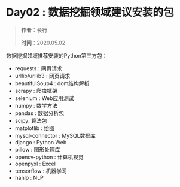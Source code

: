 # Day02 : 数据挖掘领域建议安装的包
> **作者**：长行
>
> **时间**：2020.05.02

数据挖掘领域推荐安装的Python第三方包：
* requests : 网页请求
* urllib/urllib3 : 网页请求
* beautifulSoup4 : dom结构解析
* scrapy : 爬虫框架
* selenium : Web应用测试
* numpy : 数学方法
* pandas : 数据分析包
* scipy: 算法包
* matplotlib : 绘图
* mysql-connector : MySQL数据库
* django : Python Web
* pillow : 图形处理库
* opencv-python : 计算机视觉
* openpyxl : Excel
* tensorflow : 机器学习
* hanlp : NLP